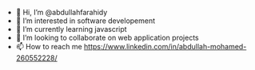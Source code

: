- 👋 Hi, I’m @abdullahfarahidy
- 👀 I’m interested in software developement
- 🌱 I’m currently learning javascript
- 💞️ I’m looking to collaborate on web application projects
- 📫 How to reach me https://www.linkedin.com/in/abdullah-mohamed-260552228/

<!---
abdullahfarahidy/abdullahfarahidy is a ✨ special ✨ repository because its `README.md` (this file) appears on your GitHub profile.
You can click the Preview link to take a look at your changes.
--->
